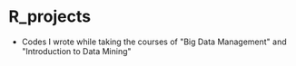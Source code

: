 # R_projects
* Codes I wrote while taking the courses of "Big Data Management" and "Introduction to Data Mining"
